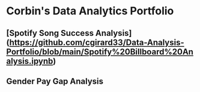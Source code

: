 # Corbin's Data Analytics Portfolio

## [Spotify Song Success Analysis] (https://github.com/cgirard33/Data-Analysis-Portfolio/blob/main/Spotify%20Billboard%20Analysis.ipynb)

## Gender Pay Gap Analysis 
